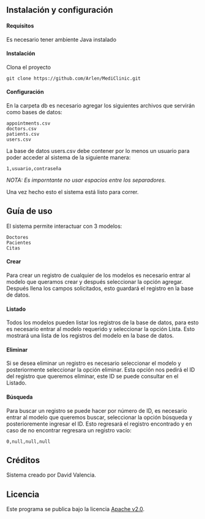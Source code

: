 ## Instalación y configuración
#### Requisitos
Es necesario tener ambiente Java instalado
#### Instalación
Clona el proyecto

    git clone https://github.com/Arlen/MediClinic.git

#### Configuración

En la carpeta db es necesario agregar los siguientes archivos que servirán como bases de datos:

    appointments.csv
    doctors.csv
    patients.csv
    users.csv

La base de datos users.csv debe contener por lo menos un usuario para poder acceder al sistema de la siguiente manera:

    1,usuario,contraseña

_NOTA: Es imporntante no usar espacios entre los separadores._

Una vez hecho esto el sistema está listo para correr.

## Guía de uso

El sistema permite interactuar con 3 modelos:

    Doctores
    Pacientes
    Citas

#### Crear
Para crear un registro de cualquier de los modelos es necesario entrar al modelo que queramos crear y después seleccionar la opción agregar.
Después llena los campos solicitados, esto guardará el registro en la base de datos.

#### Listado
Todos los modelos pueden listar los registros de la base de datos, para esto es necesario entrar al modelo requerido y seleccionar la opción Lista.
Esto mostrará una lista de los registros del modelo en la base de datos.

#### Eliminar
Si se desea eliminar un registro es necesario seleccionar el modelo y posteriormente seleccionar la opción eliminar.
Esta opción nos pedirá el ID del registro que queremos eliminar, este ID se puede consultar en el Listado.

#### Búsqueda
Para buscar un registro se puede hacer por número de ID, es necesario entrar al modelo que queremos buscar, seleccionar la opción búsqueda y posterioremente ingresar el ID.
Esto regresará el registro encontrado y en caso de no encontrar regresara un registro vacío:

    0,null,null,null

## Créditos
Sistema creado por David Valencia.
## Licencia
Este programa se publica bajo la licencia [Apache v2.0](https://www.apache.org/licenses/LICENSE-2.0).
